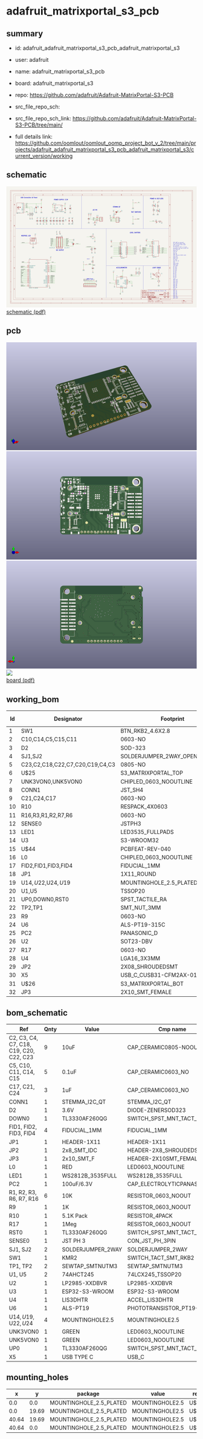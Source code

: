 # adafruit_matrixportal_s3_pcb
 
## summary 
* id: adafruit_adafruit_matrixportal_s3_pcb_adafruit_matrixportal_s3
* user: adafruit
* name: adafruit_matrixportal_s3_pcb
* board: adafruit_matrixportal_s3
* repo: https://github.com/adafruit/Adafruit-MatrixPortal-S3-PCB



* src_file_repo_sch: 
* src_file_repo_sch_link: https://github.com/adafruit/Adafruit-MatrixPortal-S3-PCB/tree/main/
* full details link: https://github.com/oomlout/oomlout_oomp_project_bot_v_2/tree/main/projects/adafruit_adafruit_matrixportal_s3_pcb_adafruit_matrixportal_s3/current_version/working  

## schematic  
![](working_schematic_600.png)  
[schematic (pdf)](working_schematic.pdf) 






















## pcb  
![](working_3d_600.png) 
![](working_3d_front_600.png)  
![](working_3d_back_600.png)  
![](working_600.png)  
[board (pdf)](working.pdf)  

## working_bom
| Id | Designator | Footprint | Quantity | Designation | Supplier and ref |  | None | 
| --- | --- | --- | --- | --- | --- | --- | --- | 
| 1 | SW1 | BTN_RKB2_4.6X2.8 | 1 | KMR2 |  |  | [''] | 
| 2 | C10,C14,C5,C15,C11 | 0603-NO | 5 | 0.1uF |  |  | [''] | 
| 3 | D2 | SOD-323 | 1 | 3.6V |  |  | [''] | 
| 4 | SJ1,SJ2 | SOLDERJUMPER_2WAY_OPEN_NOPASTE | 2 |  |  |  | [''] | 
| 5 | C23,C2,C18,C22,C7,C20,C19,C4,C3 | 0805-NO | 9 | 10uF |  |  | [''] | 
| 6 | U$25 | S3_MATRIXPORTAL_TOP | 1 |  |  |  | [''] | 
| 7 | UNK3VON0,UNK5VON0 | CHIPLED_0603_NOOUTLINE | 2 | GREEN |  |  | [''] | 
| 8 | CONN1 | JST_SH4 | 1 | STEMMA_I2C_QT |  |  | [''] | 
| 9 | C21,C24,C17 | 0603-NO | 3 | 1uF |  |  | [''] | 
| 10 | R10 | RESPACK_4X0603 | 1 | 5.1K Pack |  |  | [''] | 
| 11 | R16,R3,R1,R2,R7,R6 | 0603-NO | 6 | 10K |  |  | [''] | 
| 12 | SENSE0 | JSTPH3 | 1 | JST PH 3 |  |  | [''] | 
| 13 | LED1 | LED3535_FULLPADS | 1 | WS2812B_3535FULL |  |  | [''] | 
| 14 | U3 | S3-WROOM32 | 1 | ESP32-S3-WROOM |  |  | [''] | 
| 15 | U$44 | PCBFEAT-REV-040 | 1 |  |  |  | [''] | 
| 16 | L0 | CHIPLED_0603_NOOUTLINE | 1 | RED |  |  | [''] | 
| 17 | FID2,FID1,FID3,FID4 | FIDUCIAL_1MM | 4 | FIDUCIAL_1MM |  |  | [''] | 
| 18 | JP1 | 1X11_ROUND | 1 |  |  |  | [''] | 
| 19 | U$14,U$22,U$24,U$19 | MOUNTINGHOLE_2.5_PLATED | 4 | MOUNTINGHOLE2.5 |  |  | [''] | 
| 20 | U1,U5 | TSSOP20 | 2 | 74AHCT245 |  |  | [''] | 
| 21 | UP0,DOWN0,RST0 | SPST_TACTILE_RA | 3 | TL3330AF260QG |  |  | [''] | 
| 22 | TP2,TP1 | SMT_NUT_3MM | 2 | SEWTAP_SMTNUTM3 |  |  | [''] | 
| 23 | R9 | 0603-NO | 1 | 1K |  |  | [''] | 
| 24 | U6 | ALS-PT19-315C | 1 | ALS-PT19 |  |  | [''] | 
| 25 | PC2 | PANASONIC_D | 1 | 100uF/6.3V |  |  | [''] | 
| 26 | U2 | SOT23-DBV | 1 | AP2112K-3.3 |  |  | [''] | 
| 27 | R17 | 0603-NO | 1 | 1Meg |  |  | [''] | 
| 28 | U4 | LGA16_3X3MM | 1 | LIS3DHTR |  |  | [''] | 
| 29 | JP2 | 2X08_SHROUDEDSMT | 1 | 2x8_SMT_IDC |  |  | [''] | 
| 30 | X5 | USB_C_CUSB31-CFM2AX-01-X | 1 | USB TYPE C |  |  | [''] | 
| 31 | U$26 | S3_MATRIXPORTAL_BOT | 1 |  |  |  | [''] | 
| 32 | JP3 | 2X10_SMT_FEMALE | 1 | 2x10_SMT_F |  |  | [''] | 


## bom_schematic
| Ref | Qnty | Value | Cmp name | Footprint | Description | Vendor | DNP | 
| --- | --- | --- | --- | --- | --- | --- | --- | 
| C2, C3, C4, C7, C18, C19, C20, C22, C23 | 9 | 10uF | CAP_CERAMIC0805-NOOUTLINE | working:0805-NO |  |  |  | 
| C5, C10, C11, C14, C15 | 5 | 0.1uF | CAP_CERAMIC0603_NO | working:0603-NO |  |  |  | 
| C17, C21, C24 | 3 | 1uF | CAP_CERAMIC0603_NO | working:0603-NO |  |  |  | 
| CONN1 | 1 | STEMMA_I2C_QT | STEMMA_I2C_QT | working:JST_SH4 |  |  |  | 
| D2 | 1 | 3.6V | DIODE-ZENERSOD323 | working:SOD-323 |  |  |  | 
| DOWN0 | 1 | TL3330AF260QG | SWITCH_SPST_MNT_TACT_RA | working:SPST_TACTILE_RA |  |  |  | 
| FID1, FID2, FID3, FID4 | 4 | FIDUCIAL_1MM | FIDUCIAL_1MM | working:FIDUCIAL_1MM |  |  |  | 
| JP1 | 1 | HEADER-1X11 | HEADER-1X11 | working:1X11_ROUND |  |  |  | 
| JP2 | 1 | 2x8_SMT_IDC | HEADER-2X8_SHROUDEDSMT | working:2X08_SHROUDEDSMT |  |  |  | 
| JP3 | 1 | 2x10_SMT_F | HEADER-2X10SMT_FEMALE | working:2X10_SMT_FEMALE |  |  |  | 
| L0 | 1 | RED | LED0603_NOOUTLINE | working:CHIPLED_0603_NOOUTLINE |  |  |  | 
| LED1 | 1 | WS2812B_3535FULL | WS2812B_3535FULL | working:LED3535_FULLPADS |  |  |  | 
| PC2 | 1 | 100uF/6.3V | CAP_ELECTROLYTICPANASONIC_D | working:PANASONIC_D |  |  |  | 
| R1, R2, R3, R6, R7, R16 | 6 | 10K | RESISTOR_0603_NOOUT | working:0603-NO |  |  |  | 
| R9 | 1 | 1K | RESISTOR_0603_NOOUT | working:0603-NO |  |  |  | 
| R10 | 1 | 5.1K Pack | RESISTOR_4PACK | working:RESPACK_4X0603 |  |  |  | 
| R17 | 1 | 1Meg | RESISTOR_0603_NOOUT | working:0603-NO |  |  |  | 
| RST0 | 1 | TL3330AF260QG | SWITCH_SPST_MNT_TACT_RA | working:SPST_TACTILE_RA |  |  |  | 
| SENSE0 | 1 | JST PH 3 | CON_JST_PH_3PIN | working:JSTPH3 |  |  |  | 
| SJ1, SJ2 | 2 | SOLDERJUMPER_2WAY | SOLDERJUMPER_2WAY | working:SOLDERJUMPER_2WAY_OPEN_NOPASTE |  |  |  | 
| SW1 | 1 | KMR2 | SWITCH_TACT_SMT_RKB2 | working:BTN_RKB2_4.6X2.8 |  |  |  | 
| TP1, TP2 | 2 | SEWTAP_SMTNUTM3 | SEWTAP_SMTNUTM3 | working:SMT_NUT_3MM |  |  |  | 
| U1, U5 | 2 | 74AHCT245 | 74LCX245_TSSOP20 | working:TSSOP20 |  |  |  | 
| U2 | 1 | LP2985-XXDBVR | LP2985-XXDBVR | working:SOT23-DBV |  |  |  | 
| U3 | 1 | ESP32-S3-WROOM | ESP32-S3-WROOM | working:S3-WROOM32 |  |  |  | 
| U4 | 1 | LIS3DHTR | ACCEL_LIS3DHTR | working:LGA16_3X3MM |  |  |  | 
| U6 | 1 | ALS-PT19 | PHOTOTRANSISTOR_PT19-315C | working:ALS-PT19-315C |  |  |  | 
| U$14, U$19, U$22, U$24 | 4 | MOUNTINGHOLE2.5 | MOUNTINGHOLE2.5 | working:MOUNTINGHOLE_2.5_PLATED |  |  |  | 
| UNK3VON0 | 1 | GREEN | LED0603_NOOUTLINE | working:CHIPLED_0603_NOOUTLINE |  |  |  | 
| UNK5VON0 | 1 | GREEN | LED0603_NOOUTLINE | working:CHIPLED_0603_NOOUTLINE |  |  |  | 
| UP0 | 1 | TL3330AF260QG | SWITCH_SPST_MNT_TACT_RA | working:SPST_TACTILE_RA |  |  |  | 
| X5 | 1 | USB TYPE C | USB_C | working:USB_C_CUSB31-CFM2AX-01-X |  |  |  | 


## mounting_holes
| x | y | package | value | ref | size | 
| --- | --- | --- | --- | --- | --- | 
| 0.0 | 0.0 | MOUNTINGHOLE_2.5_PLATED | MOUNTINGHOLE2.5 | U$14 | m3 | 
| 0.0 | 19.69 | MOUNTINGHOLE_2.5_PLATED | MOUNTINGHOLE2.5 | U$19 | m3 | 
| 40.64 | 19.69 | MOUNTINGHOLE_2.5_PLATED | MOUNTINGHOLE2.5 | U$22 | m3 | 
| 40.64 | 0.0 | MOUNTINGHOLE_2.5_PLATED | MOUNTINGHOLE2.5 | U$24 | m3 | 


